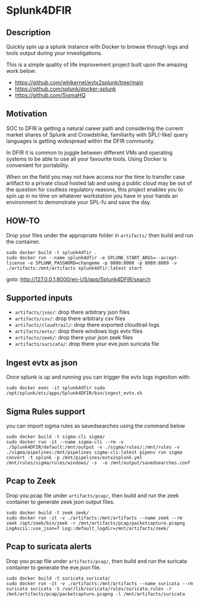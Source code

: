 # Splunk4DFIR

## Description

Quickly spin up a splunk instance with Docker to browse through logs and tools output during your investigations. 

This is a simple quality of life improvement project built upon the amazing work below:

- https://github.com/whikernel/evtx2splunk/tree/main
- https://github.com/splunk/docker-splunk
- https://github.com/SigmaHQ

## Motivation

SOC to DFIR is getting a natural career path and considering the current market shares of Splunk and Crowdstrike, familiarity with SPL(-like) query languages is getting widespread within the DFIR community.

In DFIR it is common to juggle between different VMs and operating systems to be able to use all your favourite tools. Using Docker is convenient for portability.

When on the field you may not have access  nor the time to transfer case artifact to a private cloud hosted lab and using a public cloud may be out of the question for coutless regulatory reasons, this project enables you to spin up in no time on whatever workstation you have in your hands an environment to demonstrate your SPL-fu and save the day.

  
## HOW-TO

Drop your files under the appropriate folder in `artifacts/` then build and run the container.

```
sudo docker build -t splunk4dfir .
sudo docker run --name splunk4dfir -e SPLUNK_START_ARGS=--accept-license -e SPLUNK_PASSWORD=changeme -p 8000:8000 -p 8089:8089 -v ./artifacts:/mnt/artifacts splunk4dfir:latest start
```

goto: http://127.0.0.1:8000/en-US/app/Splunk4DFIR/search

## Supported inputs

- `artifacts/json/`: drop there arbitrary json files
- `artifacts/csv/`: drop there arbitrary csv files
- `artifacts/cloudtrail/`: drop there exported cloudtrail logs
- `artifacts/evtx/`: drop there windows logs evtx files
- `artifacts/zeek/`: drop there your json zeek files
- `artifacts/suricata/`: drop there your eve.json suricata file

## Ingest evtx as json

Once splunk is up and running you can trigger the evtx logs ingestion with: 

```
sudo docker exec -it splunk4dfir sudo /opt/splunk/etc/apps/Splunk4DFIR/bin/ingest_evtx.sh
```

## Sigma Rules support

you can import sigma rules as savedsearches using the command below

```
sudo docker build -t sigma-cli sigma/
sudo docker run -it --name sigma-cli --rm -v ./Splunk4DFIR/default:/mnt/output -v ./sigma/rules/:/mnt/rules -v ./sigma/pipelines:/mnt/pipelines sigma-cli:latest pipenv run sigma convert -t splunk -p /mnt/pipelines/evtx2splunk.yml /mnt/rules/sigma/rules/windows/ -s  -o /mnt/output/savedsearches.conf
```

## Pcap to Zeek

Drop you pcap file under `artifacts/pcap/`, then build and run the zeek container to generate zeek json output files. 

```
sudo docker build -t zeek zeek/
sudo docker run -it -v ./artifacts:/mnt/artifacts --name zeek --rm zeek /opt/zeek/bin/zeek -r /mnt/artifacts/pcap/packetcapture.pcapng LogAscii::use_json=T Log::default_logdir=/mnt/artifacts/zeek/
```

## Pcap to suricata alerts

Drop you pcap file under `artifacts/pcap/`, then build and run the suricata container to generate the eve.json file. 

```
sudo docker build -t suricata suricata/
sudo docker run -it -v ./artifacts:/mnt/artifacts --name suricata --rm suricata suricata -S /var/lib/suricata/rules/suricata.rules -r /mnt/artifacts/pcap/packetcapture.pcapng -l /mnt/artifacts/suricata
```




